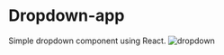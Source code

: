 # Dropdown-app
Simple dropdown component using React.
![dropdown](https://github.com/deevesh11nov/Dropdown-app/assets/127090783/26e06d22-5a37-449b-8804-08888fddba39)
